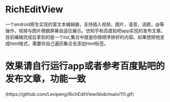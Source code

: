 # RichEditView
一个android原生实现的富文本编辑器，支持插入视频，图片，语音，话题，@等操作，视频与图片根据屏幕自适应展示。仿知乎和百度贴吧app实现的发布文章。
目前编辑完成后拿到的是一个list,集合中就是你按顺序排好的内容。如果想把他变成html格式，需要你自己遍历集合去添加html标签。
<h1>效果请自行运行app或者参考百度贴吧的发布文章，功能一致</h1>
(https://github.com/Levipeng/RichEditView/blob/main/111.gif）

